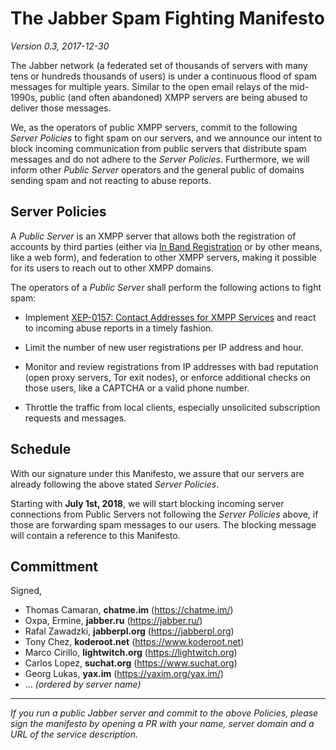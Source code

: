 # The Jabber Spam Fighting Manifesto

*Version 0.3, 2017-12-30*

The Jabber network (a federated set of thousands of servers with many
tens or hundreds thousands of users) is under a continuous flood of spam
messages for multiple years. Similar to the open email relays of the
mid-1990s, public (and often abandoned) XMPP servers are being abused to
deliver those messages.

We, as the operators of public XMPP servers, commit to the following
*Server Policies* to fight spam on our servers, and we announce our intent
to block incoming communication from public servers that distribute spam
messages and do not adhere to the *Server Policies*. Furthermore, we
will inform other *Public Server* operators and the general public of
domains sending spam and not reacting to abuse reports.

## Server Policies

A *Public Server* is an XMPP server that allows both the registration of
accounts by third parties (either via [In Band Registration][XEP-0077]
or by other means, like a web form), and federation to other XMPP
servers, making it possible for its users to reach out to other XMPP
domains.

The operators of a *Public Server* shall perform the following actions to
fight spam:

* Implement [XEP-0157: Contact Addresses for XMPP Services][XEP-0157] and
  react to incoming abuse reports in a timely fashion.

* Limit the number of new user registrations per IP address and hour.

* Monitor and review registrations from IP addresses with bad reputation
  (open proxy servers, Tor exit nodes), or enforce additional checks on
  those users, like a CAPTCHA or a valid phone number.

* Throttle the traffic from local clients, especially unsolicited
  subscription requests and messages.


[XEP-0077]: https://xmpp.org/extensions/xep-0077.html
[XEP-0157]: https://xmpp.org/extensions/xep-0157.html

## Schedule

With our signature under this Manifesto, we assure that our servers are
already following the above stated *Server Policies*.

Starting with **July 1st, 2018**, we will start blocking incoming server
connections from Public Servers not following the *Server Policies* above,
if those are forwarding spam messages to our users. The blocking message
will contain a reference to this Manifesto.

## Committment

Signed,

 * Thomas Camaran, **chatme.im** (https://chatme.im/)
 * Oxpa, Ermine, **jabber.ru** (https://jabber.ru/)
 * Rafal Zawadzki, **jabberpl.org** (https://jabberpl.org)
 * Tony Chez, **koderoot.net** (https://www.koderoot.net)
 * Marco Cirillo, **lightwitch.org** (https://lightwitch.org)
 * Carlos Lopez, **suchat.org** (https://www.suchat.org)
 * Georg Lukas, **yax.im** (https://yaxim.org/yax.im/)
 * ... _(ordered by server name)_

*	*	*

_If you run a public Jabber server and commit to the above Policies, please
sign the manifesto by opening a PR with your name, server domain and a URL
of the service description._
